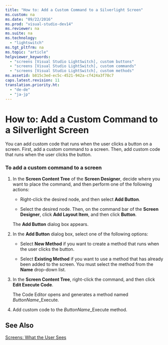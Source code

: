 ```yaml
---
title: "How to: Add a Custom Command to a Silverlight Screen"
ms.custom: na
ms.date: "09/22/2016"
ms.prod: "visual-studio-dev14"
ms.reviewer: na
ms.suite: na
ms.technology: 
  - "lightswitch"
ms.tgt_pltfrm: na
ms.topic: "article"
helpviewer_keywords: 
  - "screens [Visual Studio LightSwitch], custom buttons"
  - "screens [Visual Studio LightSwitch], custom commands"
  - "screens [Visual Studio LightSwitch], custom methods"
ms.assetid: b815c3ed-ec5c-4521-942a-cf424a3f78c7
caps.latest.revision: 11
translation.priority.ht: 
  - "de-de"
  - "ja-jp"
---
```

# How to: Add a Custom Command to a Silverlight Screen
You can add custom code that runs when the user clicks a button on a screen. First, add a custom command to a screen. Then, add custom code that runs when the user clicks the button.  
  
### To add a custom command to a screen  
  
1.  In the **Screen Content Tree** of the **Screen Designer**, decide where you want to place the command, and then perform one of the following actions:  
  
    -   Right-click the desired node, and then select **Add Button**.  
  
    -   Select the desired node. Then, on the command bar of the **Screen Designer**, click **Add Layout Item**, and then click **Button**.  
  
     The **Add Button** dialog box appears.  
  
2.  In the **Add Button** dialog box, select one of the following options:  
  
    -   Select **New Method** if you want to create a method that runs when the user clicks the button.  
  
    -   Select **Existing Method** if you want to use a method that has already been added to the screen. You must select the method from the **Name** drop-down list.  
  
3.  In the **Screen Content Tree**, right-click the command, and then click **Edit Execute Code**.  
  
     The Code Editor opens and generates a method named *ButtonName*_Execute.  
  
4.  Add custom code to the *ButtonName*_Execute method.  
  
## See Also  
 [Screens: What the User Sees](../VS_csharp/screens--the-user-interface-of-your-lightswitch-application.md)
